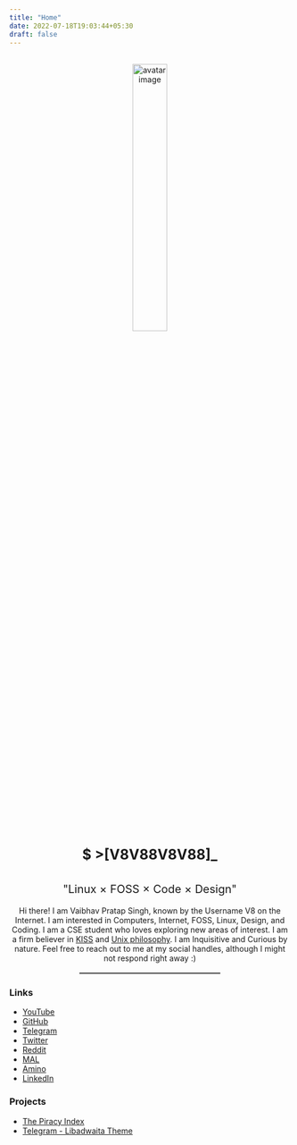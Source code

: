 ```yaml
---
title: "Home"
date: 2022-07-18T19:03:44+05:30
draft: false
---
```


<center><br>
<img src="/avatar.png" alt="avatar image" width="35%" style="border-radius: 5px;">
<h1 style="font-size:25px;">$ >[V8V88V8V88]_</h1>
<a style="font-size:20px; line-height:3;" >"Linux × FOSS × Code × Design"</a><br>
Hi there! I am Vaibhav Pratap Singh, known by the Username V8 on the Internet. I am interested in Computers, Internet, FOSS, Linux, Design, and Coding. I am a CSE student who loves exploring new areas of interest. I am a firm believer in <a href="http://principles-wiki.net/principles:keep_it_simple_stupid">KISS</a> and <a href="https://www.wikiwand.com/en/Unix_philosophy">Unix philosophy</a>. I am Inquisitive and Curious by nature. Feel free to reach out to me at my social handles, although I might not respond right away :)
</center><br>
<hr style="width:50%; margin: auto; border: 1px solid darkgrey; border-radius: 2px;">
<h3>Links</h3>
<ul>
<li>
    <td><a href="https://www.youtube.com/c/MagicalV8" target="_blank">YouTube</a></td>
</li>


<li>
    <td><a href="https://github.com/v8v88v8v88" target="_blank">GitHub</a></td>
</li>


<li>
    <td><a href="https://t.me/V8V88V8V88" target="_blank">Telegram</a></td>
</li>

		
<li>
    <td><a href="https://twitter.com/v8v88v8v88" target="_blank">Twitter</a></td>
</li>

		
<li>
    <td><a href="https://www.reddit.com/user/v8v88v8v88" target="_blank">Reddit</a></td>
</li>

		
<li>
    <td><a href="https://myanimelist.net/profile/V8V88V8V88" target="_blank">MAL</a></td>
</li>

<li>
    <td><a href="https://aminoapps.com/c/indianamino/page/user/v8v88v8v88-tm-doyouknowdawae/g0Rq_zpQixfQPYM802bYq08PMPQKZB2P3bxT3" target="_blank">Amino</a></td>
</li>

<li>
    <td><a href="https://www.linkedin.com/in/v8v88v8v88/" target="_blank">LinkedIn</a></td>
</li>

</ul>

<h3>Projects</h3>
<ul>
<li>
    <td><a href="http://piracyindex.c1.biz/" target="_blank">The Piracy Index</a></td>
</li>
<li>
    <td><a href="https://github.com/V8V88V8V88/telegram-gtk4-theme" target="_blank">Telegram - Libadwaita Theme</a></td>
</li>

</ul>
